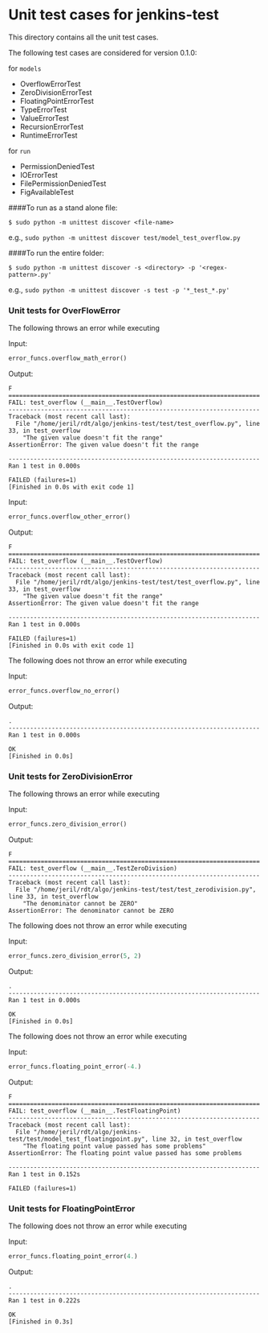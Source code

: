 # Unit test cases for jenkins-test
This directory contains all the unit test cases.

The following test cases are considered for version 0.1.0:

for `models`
* OverflowErrorTest
* ZeroDivisionErrorTest
* FloatingPointErrorTest
* TypeErrorTest
* ValueErrorTest
* RecursionErrorTest
* RuntimeErrorTest

for `run`
* PermissionDeniedTest
* IOErrorTest
* FilePermissionDeniedTest
* FigAvailableTest

####To run as a stand alone file:
```
$ sudo python -m unittest discover <file-name>
```
e.g., `sudo python -m unittest discover test/model_test_overflow.py`

####To run the entire folder:
```
$ sudo python -m unittest discover -s <directory> -p '<regex-pattern>.py'
```
e.g., `sudo python -m unittest discover -s test -p '*_test_*.py'`


### Unit tests for OverFlowError

The following throws an error while executing

Input:

```python
error_funcs.overflow_math_error()
```
Output:
```
F
======================================================================
FAIL: test_overflow (__main__.TestOverflow)
----------------------------------------------------------------------
Traceback (most recent call last):
  File "/home/jeril/rdt/algo/jenkins-test/test/test_overflow.py", line 33, in test_overflow
    "The given value doesn't fit the range"
AssertionError: The given value doesn't fit the range

----------------------------------------------------------------------
Ran 1 test in 0.000s

FAILED (failures=1)
[Finished in 0.0s with exit code 1]
```

Input:
```python
error_funcs.overflow_other_error()
```
Output:
```
F
======================================================================
FAIL: test_overflow (__main__.TestOverflow)
----------------------------------------------------------------------
Traceback (most recent call last):
  File "/home/jeril/rdt/algo/jenkins-test/test/test_overflow.py", line 33, in test_overflow
    "The given value doesn't fit the range"
AssertionError: The given value doesn't fit the range

----------------------------------------------------------------------
Ran 1 test in 0.000s

FAILED (failures=1)
[Finished in 0.0s with exit code 1]
```

The following does not throw an error while executing

Input:
```python
error_funcs.overflow_no_error()
```
Output:
```
.
----------------------------------------------------------------------
Ran 1 test in 0.000s

OK
[Finished in 0.0s]
```

### Unit tests for ZeroDivisionError

The following throws an error while executing

Input:
```python
error_funcs.zero_division_error()
```
Output:
```
F
======================================================================
FAIL: test_overflow (__main__.TestZeroDivision)
----------------------------------------------------------------------
Traceback (most recent call last):
  File "/home/jeril/rdt/algo/jenkins-test/test/test_zerodivision.py", line 33, in test_overflow
    "The denominator cannot be ZERO"
AssertionError: The denominator cannot be ZERO
```

The following does not throw an error while executing

Input:
```python
error_funcs.zero_division_error(5, 2)
```
Output:
```
.
----------------------------------------------------------------------
Ran 1 test in 0.000s

OK
[Finished in 0.0s]
```

The following does not throw an error while executing

Input:
```python
error_funcs.floating_point_error(-4.)
```
Output:
```
F
======================================================================
FAIL: test_overflow (__main__.TestFloatingPoint)
----------------------------------------------------------------------
Traceback (most recent call last):
  File "/home/jeril/rdt/algo/jenkins-test/test/model_test_floatingpoint.py", line 32, in test_overflow
    "The floating point value passed has some problems"
AssertionError: The floating point value passed has some problems

----------------------------------------------------------------------
Ran 1 test in 0.152s

FAILED (failures=1)
```

### Unit tests for FloatingPointError

The following does not throw an error while executing

Input:
```python
error_funcs.floating_point_error(4.)
```
Output:
```
.
----------------------------------------------------------------------
Ran 1 test in 0.222s

OK
[Finished in 0.3s]
```
